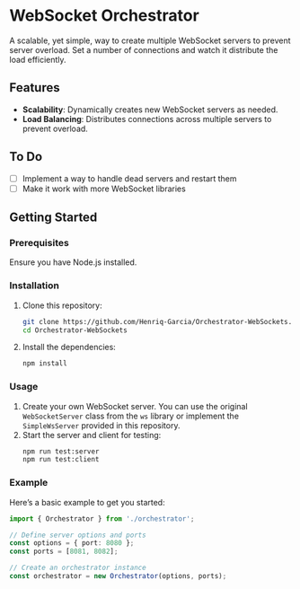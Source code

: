 # WebSocket Orchestrator

A scalable, yet simple, way to create multiple WebSocket servers to prevent server overload. Set a number of connections and watch it distribute the load efficiently.

## Features
- **Scalability**: Dynamically creates new WebSocket servers as needed.
- **Load Balancing**: Distributes connections across multiple servers to prevent overload.

## To Do
- [ ] Implement a way to handle dead servers and restart them
- [ ] Make it work with more WebSocket libraries

## Getting Started

### Prerequisites
Ensure you have Node.js installed.

### Installation
1. Clone this repository:
    ```sh
    git clone https://github.com/Henriq-Garcia/Orchestrator-WebSockets.git
    cd Orchestrator-WebSockets
    ```
2. Install the dependencies:
    ```sh
    npm install
    ```

### Usage
1. Create your own WebSocket server. You can use the original `WebSocketServer` class from the `ws` library or implement the `SimpleWsServer` provided in this repository.
2. Start the server and client for testing:
    ```sh
    npm run test:server
    npm run test:client
    ```

### Example
Here’s a basic example to get you started:

```typescript
import { Orchestrator } from './orchestrator';

// Define server options and ports
const options = { port: 8080 };
const ports = [8081, 8082];

// Create an orchestrator instance
const orchestrator = new Orchestrator(options, ports);
```

